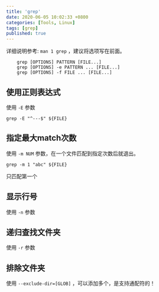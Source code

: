 ```yaml
---
title: 'grep'
date: 2020-06-05 10:02:33 +0800
categories: [Tools, Linux]
tags: [grep]
published: true
---
```



详细说明参考: `man 1 grep` ，建议将选项写在前面。
```
    grep [OPTIONS] PATTERN [FILE...]
    grep [OPTIONS] -e PATTERN ... [FILE...]
    grep [OPTIONS] -f FILE ... [FILE...]
```


## 使用正则表达式
使用 `-E` 参数

`grep -E "^---$" ${FILE}`


## 指定最大match次数
使用 `-m NUM` 参数，在一个文件匹配到指定次数后就退出。

`grep -m 1 "abc" ${FILE}`

只匹配第一个


## 显示行号

使用 `-n` 参数

## 递归查找文件夹

使用 `-r` 参数

## 排除文件夹

使用 `--exclude-dir=[GLOB]` ，可以添加多个，是支持通配符的！





